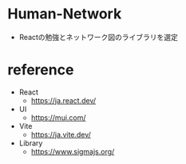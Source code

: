 # Human-Network
- Reactの勉強とネットワーク図のライブラリを選定
# reference
- React
  - https://ja.react.dev/
- UI
  - https://mui.com/
- Vite
  - https://ja.vite.dev/
- Library
  - https://www.sigmajs.org/